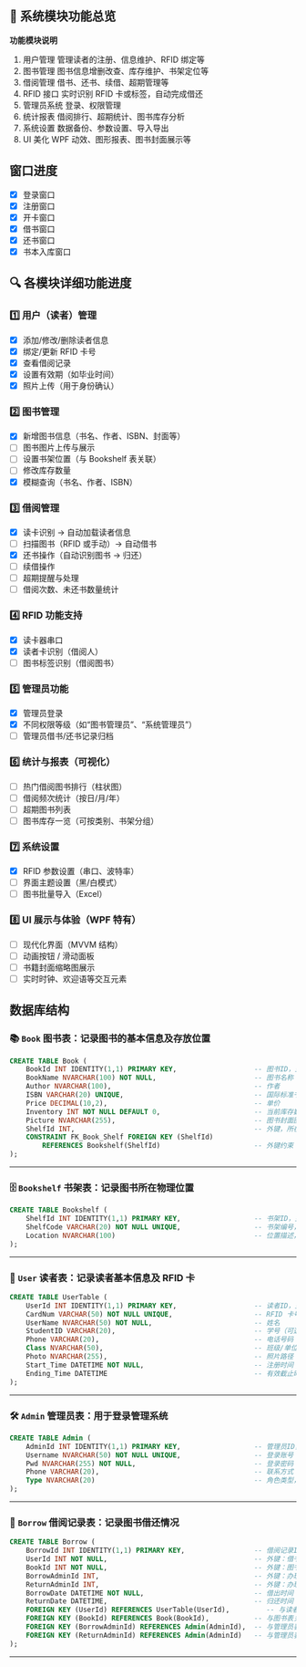 ## 🧭 系统模块功能总览

**功能模块说明**

1. 用户管理 管理读者的注册、信息维护、RFID 绑定等
2. 图书管理 图书信息增删改查、库存维护、书架定位等
3. 借阅管理 借书、还书、续借、超期管理等
4. RFID 接口 实时识别 RFID 卡或标签，自动完成借还
5. 管理员系统 登录、权限管理
6. 统计报表 借阅排行、超期统计、图书库存分析
7. 系统设置 数据备份、参数设置、导入导出
8. UI 美化 WPF 动效、图形报表、图书封面展示等

## 窗口进度

- [X] 登录窗口
- [X] 注册窗口
- [X] 开卡窗口
- [X] 借书窗口
- [X] 还书窗口
- [X] 书本入库窗口

## 🔍 各模块详细功能进度

### 1️⃣ 用户（读者）管理

- [X] 添加/修改/删除读者信息
- [X] 绑定/更新 RFID 卡号
- [X] 查看借阅记录
- [X] 设置有效期（如毕业时间）
- [X] 照片上传（用于身份确认）

### 2️⃣ 图书管理

- [X] 新增图书信息（书名、作者、ISBN、封面等）
- [ ] 图书图片上传与展示
- [ ] 设置书架位置（与 Bookshelf 表关联）
- [ ] 修改库存数量
- [X] 模糊查询（书名、作者、ISBN）

### 3️⃣ 借阅管理

- [X] 读卡识别 → 自动加载读者信息
- [ ] 扫描图书（RFID 或手动）→ 自动借书
- [X] 还书操作（自动识别图书 → 归还）
- [ ] 续借操作
- [ ] 超期提醒与处理
- [ ] 借阅次数、未还书数量统计

### 4️⃣ RFID 功能支持

- [X] 读卡器串口
- [X] 读者卡识别（借阅人）
- [ ] 图书标签识别（借阅图书）

### 5️⃣ 管理员功能

- [X] 管理员登录
- [X] 不同权限等级（如“图书管理员”、“系统管理员”）
- [ ] 管理员借书/还书记录归档

### 6️⃣ 统计与报表（可视化）

- [ ] 热门借阅图书排行（柱状图）
- [ ] 借阅频次统计（按日/月/年）
- [ ] 超期图书列表
- [ ] 图书库存一览（可按类别、书架分组）

### 7️⃣ 系统设置

- [X] RFID 参数设置（串口、波特率）
- [ ] 界面主题设置（黑/白模式）
- [ ] 图书批量导入（Excel）

### 8️⃣ UI 展示与体验（WPF 特有）

- [ ] 现代化界面（MVVM 结构）
- [ ] 动画按钮 / 滑动面板
- [ ] 书籍封面缩略图展示
- [ ] 实时时钟、欢迎语等交互元素

## 数据库结构

### 📚 `Book` 图书表：记录图书的基本信息及存放位置

```sql
CREATE TABLE Book (
    BookId INT IDENTITY(1,1) PRIMARY KEY,                   -- 图书ID，主键
    BookName NVARCHAR(100) NOT NULL,                        -- 图书名称
    Author NVARCHAR(100),                                   -- 作者
    ISBN VARCHAR(20) UNIQUE,                                -- 国际标准书号
    Price DECIMAL(10,2),                                    -- 单价
    Inventory INT NOT NULL DEFAULT 0,                       -- 当前库存数量
    Picture NVARCHAR(255),                                  -- 图书封面图片路径（相对路径或 URL）
    ShelfId INT,                                            -- 外键，所在书架编号
    CONSTRAINT FK_Book_Shelf FOREIGN KEY (ShelfId)
        REFERENCES Bookshelf(ShelfId)                       -- 外键约束：关联书架表
);
```

---

### 🗄️ `Bookshelf` 书架表：记录图书所在物理位置

```sql
CREATE TABLE Bookshelf (
    ShelfId INT IDENTITY(1,1) PRIMARY KEY,                  -- 书架ID，主键
    ShelfCode VARCHAR(20) NOT NULL UNIQUE,                  -- 书架编号，如 A1、B2
    Location NVARCHAR(100)                                  -- 位置描述，例如“二楼右侧”
);
```

---

### 👤 `User` 读者表：记录读者基本信息及 RFID 卡

```sql
CREATE TABLE UserTable (
    UserId INT IDENTITY(1,1) PRIMARY KEY,                   -- 读者ID，主键
    CardNum VARCHAR(50) NOT NULL UNIQUE,                    -- RFID 卡号，唯一识别读者
    UserName NVARCHAR(50) NOT NULL,                         -- 姓名
    StudentID VARCHAR(20),                                  -- 学号（可选）
    Phone VARCHAR(20),                                      -- 电话号码
    Class NVARCHAR(50),                                     -- 班级/单位
    Photo NVARCHAR(255),                                    -- 照片路径（头像）
    Start_Time DATETIME NOT NULL,                           -- 注册时间
    Ending_Time DATETIME                                    -- 有效截止时间（可用于控制借阅权限）
);
```

---

### 🛠 `Admin` 管理员表：用于登录管理系统

```sql
CREATE TABLE Admin (
    AdminId INT IDENTITY(1,1) PRIMARY KEY,                  -- 管理员ID，主键
    Username NVARCHAR(50) NOT NULL UNIQUE,                  -- 登录账号（唯一）
    Pwd NVARCHAR(255) NOT NULL,                             -- 登录密码（建议加密存储）
    Phone VARCHAR(20),                                      -- 联系方式
    Type NVARCHAR(20)                                       -- 角色类型，例如“超级管理员”、“图书管理员”
);
```

---

### 📄 `Borrow` 借阅记录表：记录图书借还情况

```sql
CREATE TABLE Borrow (
    BorrowId INT IDENTITY(1,1) PRIMARY KEY,                 -- 借阅记录ID，主键
    UserId INT NOT NULL,                                    -- 外键：借书人ID
    BookId INT NOT NULL,                                    -- 外键：图书ID
    BorrowAdminId INT,                                      -- 外键：办理借书的管理员ID
    ReturnAdminId INT,                                      -- 外键：办理还书的管理员ID
    BorrowDate DATETIME NOT NULL,                           -- 借出时间
    ReturnDate DATETIME,                                    -- 归还时间（未归还为 NULL）
    FOREIGN KEY (UserId) REFERENCES UserTable(UserId),         -- 与读者表关联
    FOREIGN KEY (BookId) REFERENCES Book(BookId),           -- 与图书表关联
    FOREIGN KEY (BorrowAdminId) REFERENCES Admin(AdminId),  -- 与管理员表关联
    FOREIGN KEY (ReturnAdminId) REFERENCES Admin(AdminId)   -- 与管理员表关联
);
```

---
